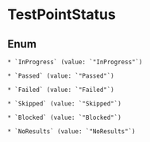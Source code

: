 
# TestPointStatus

## Enum


    * `InProgress` (value: `"InProgress"`)

    * `Passed` (value: `"Passed"`)

    * `Failed` (value: `"Failed"`)

    * `Skipped` (value: `"Skipped"`)

    * `Blocked` (value: `"Blocked"`)

    * `NoResults` (value: `"NoResults"`)




